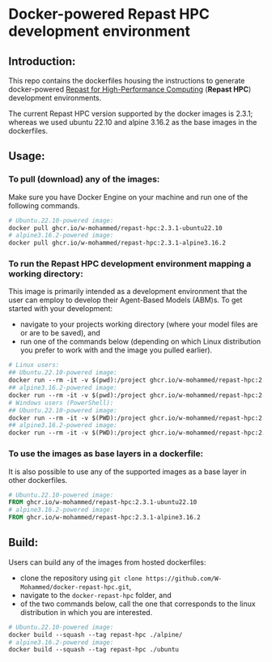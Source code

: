 # Docker-powered Repast HPC development environment

## Introduction:
This repo contains the dockerfiles housing the instructions to generate docker-powered [Repast for High-Performance Computing](https://repast.github.io/repast_hpc.html) (**Repast HPC**) development environments.

The current Repast HPC version supported by the docker images is 2.3.1; whereas we used ubuntu 22.10 and alpine 3.16.2 as the base images in the dockerfiles.

## Usage:
### To pull (download) any of the images:
Make sure you have Docker Engine on your machine and run one of the following commands.

```dockerfile
# Ubuntu.22.10-powered image:
docker pull ghcr.io/w-mohammed/repast-hpc:2.3.1-ubuntu22.10
# alpine3.16.2-powered image:
docker pull ghcr.io/w-mohammed/repast-hpc:2.3.1-alpine3.16.2
```

### To run the Repast HPC development environment mapping a working directory: 
This image is primarily intended as a development environment that the user can employ to develop their Agent-Based Models (ABM)s. To get started with your development: 
- navigate to your projects working directory (where your model files are or are to be saved), and
- run one of the commands below (depending on which Linux distribution you prefer to work with and the image you pulled earlier).

```dockerfile
# Linux users:
## Ubuntu.22.10-powered image:
docker run --rm -it -v $(pwd):/project ghcr.io/w-mohammed/repast-hpc:2.3.1-ubuntu22.10
## alpine3.16.2-powered image:
docker run --rm -it -v $(pwd):/project ghcr.io/w-mohammed/repast-hpc:2.3.1-alpine3.16.2
# Windows users (PowerShell):
## Ubuntu.22.10-powered image:
docker run --rm -it -v $(PWD):/project ghcr.io/w-mohammed/repast-hpc:2.3.1-ubuntu22.10
## alpine3.16.2-powered image:
docker run --rm -it -v $(PWD):/project ghcr.io/w-mohammed/repast-hpc:2.3.1-alpine3.16.2
```

### To use the images as base layers in a dockerfile:
It is also possible to use any of the supported images as a base layer in other dockerfiles. 

```dockerfile
# Ubuntu.22.10-powered image:
FROM ghcr.io/w-mohammed/repast-hpc:2.3.1-ubuntu22.10
# alpine3.16.2-powered image:
FROM ghcr.io/w-mohammed/repast-hpc:2.3.1-alpine3.16.2
```

## Build:
Users can build any of the images from hosted dockerfiles:
- clone the repository using `git clone https://github.com/W-Mohammed/docker-repast-hpc.git`,
- navigate to the `docker-repast-hpc` folder, and 
- of the two commands below, call the one that corresponds to the linux distribution in which you are interested.

```dockerfile
# Ubuntu.22.10-powered image:
docker build --squash --tag repast-hpc ./alpine/
# alpine3.16.2-powered image:
docker build --squash --tag repast-hpc ./ubuntu
```